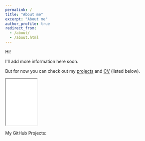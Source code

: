 ```yaml
---
permalink: /
title: "About me"
excerpt: "About me"
author_profile: true
redirect_from:
  - /about/
  - /about.html
---
```


Hi!

I'll add more information here soon.

But for now you can check out my [projects](https://akarazeevprojects.github.io/en) and [CV](assets/data/karazeev_cv.pdf) (listed below).

<!-- <iframe style="max-width: 100%; max-height: 300%;" width="200" src="assets/data/karazeev_cv.pdf"></iframe> -->
<iframe width="100" src="assets/data/karazeev_cv.pdf"></iframe>

My GitHub Projects:

<a href="https://github.com/akarazeevprojects/joystick"><img height="16" src="https://img.shields.io/github/stars/akarazeevprojects/joystick.svg?color=gree&logo=github&logoColor=white"></a>
